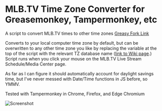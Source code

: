 # MLB.TV Time Zone Converter for Greasemonkey, Tampermonkey, etc
A script to convert MLB.TV times to other time zones
[Greasy Fork Link](https://greasyfork.org/en/scripts/397120-mlb-tv-time-zone-converter)

Converts to your local computer time zone by default, but can be overwritten to any other time zone you like by replacing the variable at the top of the script with the relevant TZ database name ([link to Wiki page](https://en.wikipedia.org/wiki/List_of_tz_database_time_zones
).) Script runs when you click your mouse on the MLB.TV Live Stream Schedule/Media Center page.

As far as I can figure it should automatically account for daylight savings time, but I've never messed with Date/Time functions in JS before, so YMMV.


Tested with Tampermonkey in Chrome, Firefox, and Edge Chromium

![Screenshot](https://preview.redd.it/jhysnk3x30k41.png?width=914&format=png&auto=webp&s=2a7aad439386d0876b971c3bea0eb8813cb48355)
